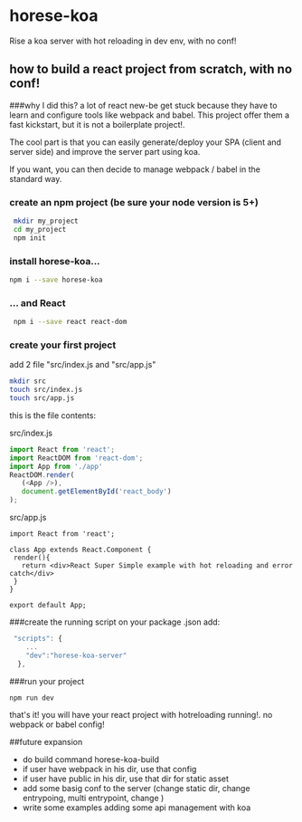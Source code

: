 # horese-koa
Rise a koa server with hot reloading in dev env, with no conf!


## how to build a react project from scratch, with no conf!

###why I did this?
a lot of react new-be get stuck because they have to learn and configure tools like webpack and babel. This project offer them a fast kickstart, but it is not a boilerplate project!.

The cool part is that you can easily generate/deploy your SPA (client and server side)  and improve the server part using koa. 

If you want, you can then decide to manage webpack / babel in the standard way.



### create an npm project (be sure your node version is 5+)

```bash
 mkdir my_project
 cd my_project
 npm init
 ```
 
### install horese-koa...
 ```bash
 npm i --save horese-koa
 ```
 
 ### ... and React
```bash
 npm i --save react react-dom
```
  
### create your first project
 add 2 file "src/index.js and "src/app.js"
 
 ```bash
 mkdir src
 touch src/index.js
 touch src/app.js
 ```
 
 this is the file contents:
 
 src/index.js
 ```js
import React from 'react';
import ReactDOM from 'react-dom';
import App from './app'
ReactDOM.render(
    (<App />),
    document.getElementById('react_body')
);
 ```
 
 src/app.js
 ```
import React from 'react';

class App extends React.Component {
  render(){
    return <div>React Super Simple example with hot reloading and error catch</div>
  }
}

export default App;
 ```
 

###create the running script 
on your package .json add:
```js
 "scripts": {
    ...
    "dev":"horese-koa-server"
  },
```

###run your project

```bash
npm run dev
```

that's it! you will have your react project with hotreloading running!. no webpack or babel config!




 
##future expansion
 
- do build command horese-koa-build
- if user have webpack in his dir, use that config
- if user have public in his dir, use that dir for static asset
- add some basig conf to the server (change static dir, change entrypoing, multi entrypoint, change )
- write some examples adding some api management with koa
 
 
 
